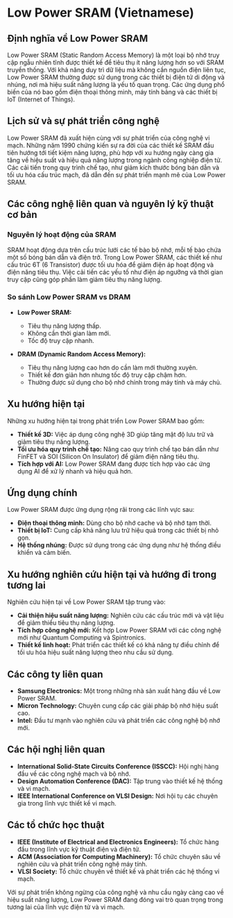 # Low Power SRAM (Vietnamese)

## Định nghĩa về Low Power SRAM

Low Power SRAM (Static Random Access Memory) là một loại bộ nhớ truy cập ngẫu nhiên tĩnh được thiết kế để tiêu thụ ít năng lượng hơn so với SRAM truyền thống. Với khả năng duy trì dữ liệu mà không cần nguồn điện liên tục, Low Power SRAM thường được sử dụng trong các thiết bị điện tử di động và nhúng, nơi mà hiệu suất năng lượng là yếu tố quan trọng. Các ứng dụng phổ biến của nó bao gồm điện thoại thông minh, máy tính bảng và các thiết bị IoT (Internet of Things).

## Lịch sử và sự phát triển công nghệ

Low Power SRAM đã xuất hiện cùng với sự phát triển của công nghệ vi mạch. Những năm 1990 chứng kiến sự ra đời của các thiết kế SRAM đầu tiên hướng tới tiết kiệm năng lượng, phù hợp với xu hướng ngày càng gia tăng về hiệu suất và hiệu quả năng lượng trong ngành công nghiệp điện tử. Các cải tiến trong quy trình chế tạo, như giảm kích thước bóng bán dẫn và tối ưu hóa cấu trúc mạch, đã dẫn đến sự phát triển mạnh mẽ của Low Power SRAM.

## Các công nghệ liên quan và nguyên lý kỹ thuật cơ bản

### Nguyên lý hoạt động của SRAM

SRAM hoạt động dựa trên cấu trúc lưới các tế bào bộ nhớ, mỗi tế bào chứa một số bóng bán dẫn và điện trở. Trong Low Power SRAM, các thiết kế như cấu trúc 6T (6 Transistor) được tối ưu hóa để giảm điện áp hoạt động và điện năng tiêu thụ. Việc cải tiến các yếu tố như điện áp ngưỡng và thời gian truy cập cũng góp phần làm giảm tiêu thụ năng lượng.

### So sánh Low Power SRAM vs DRAM

- **Low Power SRAM:**
  - Tiêu thụ năng lượng thấp.
  - Không cần thời gian làm mới.
  - Tốc độ truy cập nhanh.
  
- **DRAM (Dynamic Random Access Memory):**
  - Tiêu thụ năng lượng cao hơn do cần làm mới thường xuyên.
  - Thiết kế đơn giản hơn nhưng tốc độ truy cập chậm hơn.
  - Thường được sử dụng cho bộ nhớ chính trong máy tính và máy chủ.

## Xu hướng hiện tại

Những xu hướng hiện tại trong phát triển Low Power SRAM bao gồm:
- **Thiết kế 3D:** Việc áp dụng công nghệ 3D giúp tăng mật độ lưu trữ và giảm tiêu thụ năng lượng.
- **Tối ưu hóa quy trình chế tạo:** Nâng cao quy trình chế tạo bán dẫn như FinFET và SOI (Silicon On Insulator) để giảm điện năng tiêu thụ.
- **Tích hợp với AI:** Low Power SRAM đang được tích hợp vào các ứng dụng AI để xử lý nhanh và hiệu quả hơn.

## Ứng dụng chính

Low Power SRAM được ứng dụng rộng rãi trong các lĩnh vực sau:
- **Điện thoại thông minh:** Dùng cho bộ nhớ cache và bộ nhớ tạm thời.
- **Thiết bị IoT:** Cung cấp khả năng lưu trữ hiệu quả trong các thiết bị nhỏ gọn.
- **Hệ thống nhúng:** Được sử dụng trong các ứng dụng như hệ thống điều khiển và cảm biến.

## Xu hướng nghiên cứu hiện tại và hướng đi trong tương lai

Nghiên cứu hiện tại về Low Power SRAM tập trung vào:
- **Cải thiện hiệu suất năng lượng:** Nghiên cứu các cấu trúc mới và vật liệu để giảm thiểu tiêu thụ năng lượng.
- **Tích hợp công nghệ mới:** Kết hợp Low Power SRAM với các công nghệ mới như Quantum Computing và Spintronics.
- **Thiết kế linh hoạt:** Phát triển các thiết kế có khả năng tự điều chỉnh để tối ưu hóa hiệu suất năng lượng theo nhu cầu sử dụng.

## Các công ty liên quan

- **Samsung Electronics:** Một trong những nhà sản xuất hàng đầu về Low Power SRAM.
- **Micron Technology:** Chuyên cung cấp các giải pháp bộ nhớ hiệu suất cao.
- **Intel:** Đầu tư mạnh vào nghiên cứu và phát triển các công nghệ bộ nhớ mới.

## Các hội nghị liên quan

- **International Solid-State Circuits Conference (ISSCC):** Hội nghị hàng đầu về các công nghệ mạch và bộ nhớ.
- **Design Automation Conference (DAC):** Tập trung vào thiết kế hệ thống và vi mạch.
- **IEEE International Conference on VLSI Design:** Nơi hội tụ các chuyên gia trong lĩnh vực thiết kế vi mạch.

## Các tổ chức học thuật

- **IEEE (Institute of Electrical and Electronics Engineers):** Tổ chức hàng đầu trong lĩnh vực kỹ thuật điện và điện tử.
- **ACM (Association for Computing Machinery):** Tổ chức chuyên sâu về nghiên cứu và phát triển công nghệ máy tính.
- **VLSI Society:** Tổ chức chuyên về thiết kế và phát triển các hệ thống vi mạch.

Với sự phát triển không ngừng của công nghệ và nhu cầu ngày càng cao về hiệu suất năng lượng, Low Power SRAM đang đóng vai trò quan trọng trong tương lai của lĩnh vực điện tử và vi mạch.